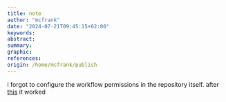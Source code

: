 ```yaml
---
title: note
author: "mcfrank"
date: "2024-07-21T09:45:15+02:00"
keywords:
abstract:
summary:
graphic:
references: 
origin: /home/mcfrank/publish
---
```

i forgot to configure the workflow permissions in the repository itself. after [this](https://stackoverflow.com/questions/73687176/permission-denied-to-github-actionsbot-the-requested-url-returned-error-403) it worked